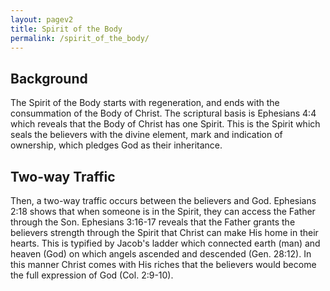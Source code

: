 ```yaml
---
layout: pagev2
title: Spirit of the Body
permalink: /spirit_of_the_body/
---
```


## Background

The Spirit of the Body starts with regeneration, and ends with the consummation of the Body of Christ. The scriptural basis is Ephesians 4:4 which reveals that the Body of Christ has one Spirit. This is the Spirit which seals the believers with the divine element, mark and indication of ownership, which pledges God as their inheritance. 

## Two-way Traffic

Then, a two-way traffic occurs between the believers and God. Ephesians 2:18 shows that when someone is in the Spirit, they can access the Father through the Son. Ephesians 3:16-17 reveals that the Father grants the believers strength through the Spirit that Christ can make His home in their hearts. This is typified by Jacob's ladder which connected earth (man) and heaven (God) on which angels ascended and descended (Gen. 28:12). In this manner Christ comes with His riches that the believers would become the full expression of God (Col. 2:9-10).